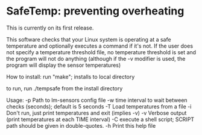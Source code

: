 # SafeTemp: preventing overheating

This is currently on its first release.

This software checks that your Linux system is operating at a safe temperature and optionally executes a command if it's not.  If the user does not specify a temperature threshold file, no temperature threshold is set and the program will not do anything (although if the -v modifier is used, the program will display the sensor temperatures)

How to install: run "make"; installs to local directory

to run, run ./tempsafe from the install directory

Usage: 
-p	 Path to lm-sensors config file
-w	 time interval to wait between checks (seconds); default is 5 seconds
-T	 Load temperatures from a file
-i	 Don't run, just print temperatures and exit (implies -v)
-v	 Verbose output (print temperatures at each TIME interval)
-C	 execute a shell script; 
    		 SCRIPT path should be given in double-quotes.
-h	 Print this help file

